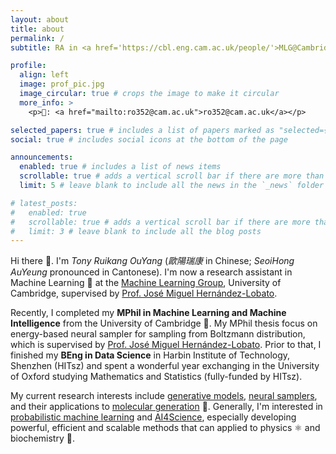 ```yaml
---
layout: about
title: about
permalink: /
subtitle: RA in <a href='https://cbl.eng.cam.ac.uk/people/'>MLG@Cambridge</a>

profile:
  align: left
  image: prof_pic.jpg
  image_circular: true # crops the image to make it circular
  more_info: >
    <p>📮: <a href="mailto:ro352@cam.ac.uk">ro352@cam.ac.uk</a></p>

selected_papers: true # includes a list of papers marked as "selected={true}"
social: true # includes social icons at the bottom of the page

announcements:
  enabled: true # includes a list of news items
  scrollable: true # adds a vertical scroll bar if there are more than 3 news items
  limit: 5 # leave blank to include all the news in the `_news` folder

# latest_posts:
#   enabled: true
#   scrollable: true # adds a vertical scroll bar if there are more than 3 new posts items
#   limit: 3 # leave blank to include all the blog posts
---
```

Hi there 👋. I'm _Tony Ruikang OuYang_ (_歐陽瑞康_ in Chinese; _SeoiHong AuYeung_ pronounced in Cantonese). I'm now a research assistant in Machine Learning 🤖 at the [Machine Learning Group](https://mlg.eng.cam.ac.uk/about.html), University of Cambridge, supervised by [Prof. José Miguel Hernández-Lobato](https://jmhl.org). 

Recently, I completed my **MPhil in Machine Learning and Machine Intelligence** from the University of Cambridge 🎉. My MPhil thesis focus on energy-based neural sampler for sampling from Boltzmann distribution, which is supervised by [Prof. José Miguel Hernández-Lobato](https://jmhl.org). Prior to that, I finished my **BEng in Data Science** in Harbin Institute of Technology, Shenzhen (HITsz) and spent a wonderful year exchanging in the University of Oxford studying Mathematics and Statistics (fully-funded by HITsz).

My current research interests include <u>generative models</u>, <u>neural samplers</u>, and their applications to <u>molecular generation</u> 🧬. Generally, I'm interested in <u>probabilistic machine learning</u> and <u>AI4Science</u>, especially developing powerful, efficient and scalable methods that can applied to physics ⚛️ and biochemistry 🧪.